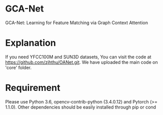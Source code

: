 # GCA-Net
GCA-Net: Learning for Feature Matching via Graph Context Attention

# Explanation
If you need YFCC100M and SUN3D datasets, You can visit the code at https://github.com/zjhthu/OANet.git. We have uploaded the main code on 'core' folder.

# Requirement
Please use Python 3.6, opencv-contrib-python (3.4.0.12) and Pytorch (>= 1.1.0). Other dependencies should be easily installed through pip or cond
